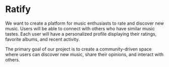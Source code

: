# Ratify
We want to create a platform for music enthusiasts to rate and discover new music. Users will be able to connect with others who have similar music tastes. Each user will have a personalized profile displaying their ratings, favorite albums, and recent activity.

The primary goal of our project is to create a community-driven space where users can discover new music, share their opinions, and interact with others. 
